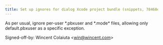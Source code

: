 ```yaml
---
title: Set up ignores for dialog Xcode project bundle (snippets, 78468e0)
---
```


As per usual, ignore per-user \*.pbxuser and \*.mode\* files, allowing only default.pbxuser as a specific exception.

Signed-off-by: Wincent Colaiuta &lt;win@wincent.com&gt;
